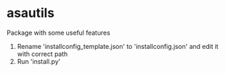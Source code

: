# asautils
Package with some useful features
1. Rename 'installconfig_template.json' to 'installconfig.json' and edit it with correct path
2. Run 'install.py'